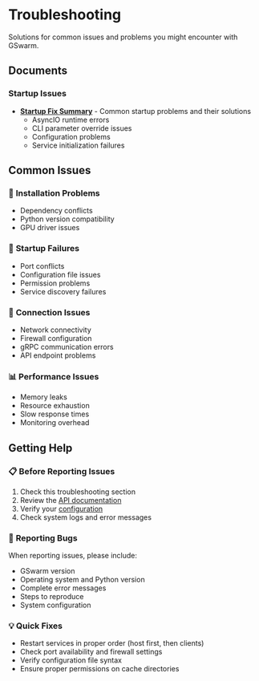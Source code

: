 # Troubleshooting

Solutions for common issues and problems you might encounter with GSwarm.

## Documents

### Startup Issues
- [**Startup Fix Summary**](STARTUP_FIX_SUMMARY.md) - Common startup problems and their solutions
  - AsyncIO runtime errors
  - CLI parameter override issues
  - Configuration problems
  - Service initialization failures

## Common Issues

### 🔧 **Installation Problems**
- Dependency conflicts
- Python version compatibility
- GPU driver issues

### 🚀 **Startup Failures**
- Port conflicts
- Configuration file issues
- Permission problems
- Service discovery failures

### 🔌 **Connection Issues**
- Network connectivity
- Firewall configuration
- gRPC communication errors
- API endpoint problems

### 📊 **Performance Issues**
- Memory leaks
- Resource exhaustion
- Slow response times
- Monitoring overhead

## Getting Help

### 📋 **Before Reporting Issues**
1. Check this troubleshooting section
2. Review the [API documentation](../api-reference/)
3. Verify your [configuration](../guides/)
4. Check system logs and error messages

### 🐛 **Reporting Bugs**
When reporting issues, please include:
- GSwarm version
- Operating system and Python version
- Complete error messages
- Steps to reproduce
- System configuration

### 💡 **Quick Fixes**
- Restart services in proper order (host first, then clients)
- Check port availability and firewall settings
- Verify configuration file syntax
- Ensure proper permissions on cache directories
